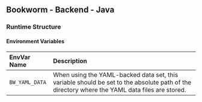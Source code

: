 ## Bookworm - Backend - Java

### Runtime Structure

#### Environment Variables

| EnvVar Name    | Description                                                                                                                                  |
|:---------------|:---------------------------------------------------------------------------------------------------------------------------------------------|
| `BW_YAML_DATA` | When using the YAML-backed data set, this variable should be set to the absolute path of the directory where the YAML data files are stored. |

